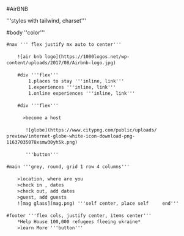 #AirBNB

'''styles with tailwind, charset'''

#body ''color'''

    #nav ''' flex justify mx auto to center'''

        ![air bnb logo](https://1000logos.net/wp-content/uploads/2017/08/Airbnb-logo.jpg)

        #div '''flex'''
            1.places to stay '''inline, link'''
            1.experiences '''inline, link'''
            1.online experiences '''inline, link'''

        #div '''flex'''

          >become a host

           ![globe](https://www.citypng.com/public/uploads/    preview/internet-globe-white-icon-download-png-11637035078xsmw30yh5k.png)

           '''button'''

    #main '''grey, round, grid 1 row 4 columns'''

        >location, where are you
        >check in , dates
        >check out, add dates
        >guest, add guests
        ![mag glass](mag.png) '''self center, place self     end'''

    #footer '''flex cols, justify center, items center'''
        *Help House 100,000 refugees fleeing ukraine*
        >learn More '''button'''